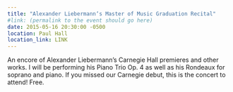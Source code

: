 ```yaml
---
title: "Alexander Liebermann‘s Master of Music Graduation Recital"
#link: (permalink to the event should go here)
date: 2015-05-16 20:30:00 -0500
location: Paul Hall
location_link: LINK
---
```


An encore of Alexander Liebermann’s Carnegie Hall premieres and other works. I will be performing his Piano Trio Op. 4 as well as his Rondeaux for soprano and piano. If you missed our Carnegie debut, this is the concert to attend! Free.
